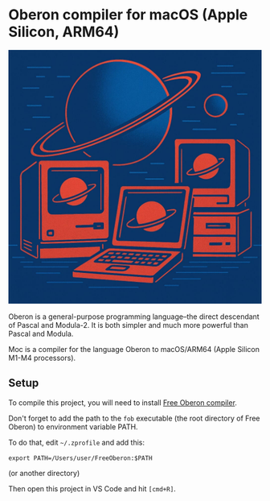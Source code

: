 # Oberon compiler for macOS (Apple Silicon, ARM64)

![MOC – Mac Oberon Compiler](moc.jpg)

Oberon is a general-purpose programming language–the direct descendant of Pascal and Modula-2. It is both simpler and much more powerful than Pascal and Modula.

Moc is a compiler for the language Oberon to macOS/ARM64 (Apple Silicon M1-M4 processors).

## Setup

To compile this project, you will need to install [Free Oberon compiler](https://free.oberon.org/en).

Don't forget to add the path to the `fob` executable (the root directory of Free Oberon) to environment variable PATH.

To do that, edit `~/.zprofile` and add this:
```
export PATH=/Users/user/FreeOberon:$PATH
```
(or another directory)

Then open this project in VS Code and hit `[cmd+R]`.
